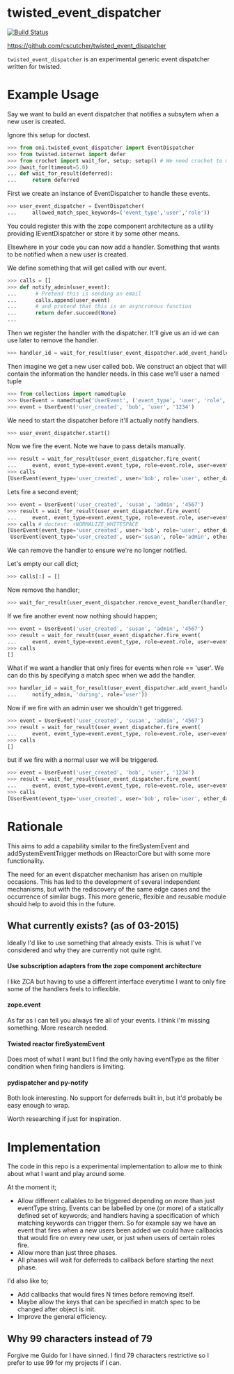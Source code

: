 # twisted_event_dispatcher
[![Build Status](https://travis-ci.org/cscutcher/twisted_event_dispatcher.svg)](https://travis-ci.org/cscutcher/twisted_event_dispatcher)

https://github.com/cscutcher/twisted_event_dispatcher

`twisted_event_dispatcher` is an experimental generic event dispatcher written for twisted.


Example Usage
=============

Say we want to build an event dispatcher that notifies a subsytem when a new user is created.

Ignore this setup for doctest.
```python
>>> from oni.twisted_event_dispatcher import EventDispatcher
>>> from twisted.internet import defer
>>> from crochet import wait_for, setup; setup() # We need crochet to make the doctest work
>>> @wait_for(timeout=5.0)
... def wait_for_result(deferred):
...     return deferred

```

First we create an instance of EventDispatcher to handle these events.

```python
>>> user_event_dispatcher = EventDispatcher(
...     allowed_match_spec_keywords=('event_type','user','role'))

```

You could register this with the zope component architecture as a utility providing
IEventDispatcher or store it by some other means.

Elsewhere in your code you can now add a handler. Something that wants to be notified when a new
user is created.

We define something that will get called with our event.

```python
>>> calls = []
>>> def notify_admin(user_event):
...      # Pretend this is sending an email
...      calls.append(user_event)
...      # and pretend that this is an asyncronous function
...      return defer.succeed(None)
...

```

Then we register the handler with the dispatcher. It'll give us an id we can use later to remove
the handler.

```python
>>> handler_id = wait_for_result(user_event_dispatcher.add_event_handler(notify_admin, 'during'))

```

Then imagine we get a new user called bob. We construct an object that will contain the information
the handler needs. In this case we'll user a named tuple

```python
>>> from collections import namedtuple
>>> UserEvent = namedtuple('UserEvent', ('event_type', 'user', 'role', 'other_data'))
>>> event = UserEvent('user_created', 'bob', 'user', '1234')

```

We need to start the dispatcher before it'll actually notify handlers.

```python
>>> user_event_dispatcher.start()

```

Now we fire the event. Note we have to pass details manually.

```python
>>> result = wait_for_result(user_event_dispatcher.fire_event(
...     event, event_type=event.event_type, role=event.role, user=event.user))
>>> calls
[UserEvent(event_type='user_created', user='bob', role='user', other_data='1234')]

```

Lets fire a second event;
```python
>>> event = UserEvent('user_created', 'susan', 'admin', '4567')
>>> result = wait_for_result(user_event_dispatcher.fire_event(
...     event, event_type=event.event_type, role=event.role, user=event.user))
>>> calls # doctest: +NORMALIZE_WHITESPACE
[UserEvent(event_type='user_created', user='bob', role='user', other_data='1234'),
 UserEvent(event_type='user_created', user='susan', role='admin', other_data='4567')]

```

We can remove the handler to ensure we're no longer notified.

Let's empty our call dict;
```python
>>> calls[:] = []

```

Now remove the handler;
```python
>>> wait_for_result(user_event_dispatcher.remove_event_handler(handler_id))

```

If we fire another event now nothing should happen;

```python
>>> event = UserEvent('user_created', 'susan', 'admin', '4567')
>>> result = wait_for_result(user_event_dispatcher.fire_event(
...     event, event_type=event.event_type, role=event.role, user=event.user))
>>> calls
[]

```

What if we want a handler that only fires for events when role == 'user'.
We can do this by specifying a match spec when we add the handler.

```python
>>> handler_id = wait_for_result(user_event_dispatcher.add_event_handler(
...     notify_admin, 'during', role='user'))

```

Now if we fire with an admin user we shouldn't get triggered.

```python
>>> event = UserEvent('user_created', 'susan', 'admin', '4567')
>>> result = wait_for_result(user_event_dispatcher.fire_event(
...     event, event_type=event.event_type, role=event.role, user=event.user))
>>> calls
[]

```

but if we fire with a normal user we will be triggered.

```python
>>> event = UserEvent('user_created', 'bob', 'user', '1234')
>>> result = wait_for_result(user_event_dispatcher.fire_event(
...     event, event_type=event.event_type, role=event.role, user=event.user))
>>> calls
[UserEvent(event_type='user_created', user='bob', role='user', other_data='1234')]

```



Rationale
=========

This aims to add a capability similar to the fireSystemEvent and addSystemEventTrigger methods on
IReactorCore but with some more functionality.

The need for an event dispatcher mechanism has arisen on multiple occasions.
This has led to the development of several independent mechanisms, but with the rediscovery of
the same edge cases and the occurrence of similar bugs.
This more generic, flexible and reusable module should help to avoid this in the future.

What currently exists? (as of 03-2015)
--------------------------------------
Ideally I'd like to use something that already exists. This is what I've considered and why
they are currently not quite right.

#### Use subscription adapters from the zope component architecture ####

I like ZCA but having to use a different interface everytime I want to only fire some of the
handlers feels to inflexible.

#### zope.event ####

As far as I can tell you always fire all of your events. I think I'm missing something.
More research needed.

#### Twisted reactor fireSystemEvent ####

Does most of what I want but I find the only having eventType as the filter condition when
firing handlers is limiting.

#### pydispatcher and py-notify ####

Both look interesting. No support for deferreds built in,
but it'd probably be easy enough to wrap.

Worth researching if just for inspiration.


Implementation
==============
The code in this repo is a experimental implementation to allow me to think about what I want
and play around some.

At the moment it;
* Allow different callables to be triggered depending on more than just eventType string.
  Events can be labelled by one (or more) of a statically defined set of keywords; and handlers
  having a specification of which matching keywords can trigger them.
  So for example say we have an event that fires when a new users been added we could have
  callbacks that would fire on every new user, or just when users of certain roles fire.
* Allow more than just three phases.
* All phases will wait for deferreds to callback before starting the next phase.

I'd also like to;
* Add callbacks that would fires N times before removing itself.
* Maybe allow the keys that can be specified in match spec to be changed after object is init.
* Improve the general efficiency.

Why 99 characters instead of 79
-------------------------------
Forgive me Guido for I have sinned. I find 79 characters restrictive so I prefer to use 99 for
my projects if I can.


